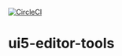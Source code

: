 [![CircleCI](https://circleci.com/gh/sap-staging/ui5-editor-tools.svg?style=svg)](https://circleci.com/gh/sap-staging/ui5-editor-tools)

# ui5-editor-tools
